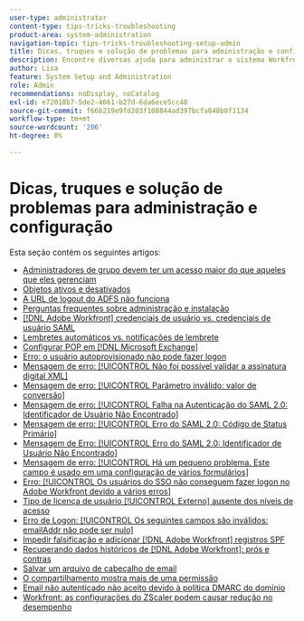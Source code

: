 ```yaml
---
user-type: administrator
content-type: tips-tricks-troubleshooting
product-area: system-administration
navigation-topic: tips-tricks-troubleshooting-setup-admin
title: Dicas, truques e solução de problemas para administração e configuração
description: Encontre diversas ajuda para administrar o sistema Workfront de sua organização nesta seção.
author: Lisa
feature: System Setup and Administration
role: Admin
recommendations: noDisplay, noCatalog
exl-id: e72018b7-5de2-4661-b27d-6da6ece5cc48
source-git-commit: f66b219e9fd203f108844ad397bcfa848b8f1134
workflow-type: tm+mt
source-wordcount: '206'
ht-degree: 0%

---
```


# Dicas, truques e solução de problemas para administração e configuração

Esta seção contém os seguintes artigos:

* [Administradores de grupo devem ter um acesso maior do que aqueles que eles gerenciam](/help/quicksilver/administration-and-setup/tips-tricks-and-troubleshooting/group-admin-access-level.md)
* [Objetos ativos e desativados](../../administration-and-setup/tips-tricks-and-troubleshooting/acitve-and-deactivated-objects.md)
* [A URL de logout do ADFS não funciona](../../administration-and-setup/tips-tricks-and-troubleshooting/adfs-logout-url-doesnt-work.md)
* [Perguntas frequentes sobre administração e instalação](../../administration-and-setup/tips-tricks-and-troubleshooting/admin-and-setup-faq.md)
* [[!DNL Adobe Workfront] credenciais de usuário vs. credenciais de usuário SAML](../../administration-and-setup/tips-tricks-and-troubleshooting/wf-user-credentials-vs-saml-user-credentials.md)
* [Lembretes automáticos vs. notificações de lembrete](../../administration-and-setup/tips-tricks-and-troubleshooting/auto-reminders-vs-reminder-notifications.md)
* [Configurar POP em [!DNL Microsoft Exchange]](../../administration-and-setup/tips-tricks-and-troubleshooting/configure-pop-ms-exchange.md)
* [Erro: o usuário autoprovisionado não pode fazer logon](../../administration-and-setup/tips-tricks-and-troubleshooting/error-auto-provisioned-user-cant-log-in.md)
* [Mensagem de erro: [!UICONTROL Não foi possível validar a assinatura digital XML]](../../administration-and-setup/tips-tricks-and-troubleshooting/error-message-couldnt-validate-xml-digital-signature.md)
* [Mensagem de erro: [!UICONTROL Parâmetro inválido: valor de conversão]](../../administration-and-setup/tips-tricks-and-troubleshooting/error-message-invalid-parameter-conversion-value.md)
* [Mensagem de erro: [!UICONTROL Falha na Autenticação do SAML 2.0: Identificador de Usuário Não Encontrado]](../../administration-and-setup/tips-tricks-and-troubleshooting/error-message-saml-2-auth-failed-userid-not-found.md)
* [Mensagem de erro: [!UICONTROL Erro do SAML 2.0: Código de Status Primário]](../../administration-and-setup/tips-tricks-and-troubleshooting/error-message-saml-2-error-primary-statuscode.md)
* [Mensagem de Erro: [!UICONTROL Erro do SAML 2.0: Identificador de Usuário Não Encontrado]](../../administration-and-setup/tips-tricks-and-troubleshooting/error-message-saml-2-error-user-identifier-not-found.md)
* [Mensagem de erro: [!UICONTROL Há um pequeno problema. Este campo é usado em uma configuração de vários formulários]](../../administration-and-setup/tips-tricks-and-troubleshooting/error-message-field-used-in-multi-form-config.md)
* [Erro: [!UICONTROL Os usuários do SSO não conseguem fazer logon no Adobe Workfront devido a vários erros]](../../administration-and-setup/tips-tricks-and-troubleshooting/error-sso-users-unable-log-in-various-errors.md)
* [Tipo de licença de usuário [!UICONTROL Externo] ausente dos níveis de acesso](../../administration-and-setup/tips-tricks-and-troubleshooting/external-user-license-type-missing-from-access-levels.md)
* [Erro de Logon: [!UICONTROL Os seguintes campos são inválidos: emailAddr não pode ser nulo]](../../administration-and-setup/tips-tricks-and-troubleshooting/login-error-following-field-invalid-emailaddr-cant-be-null.md)
* [Impedir falsificação e adicionar [!DNL Adobe Workfront] registros SPF](../../administration-and-setup/tips-tricks-and-troubleshooting/prevent-spoofing-add-wf-spf-records.md)
* [Recuperando dados históricos de [!DNL Adobe Workfront]: prós e contras](../../administration-and-setup/tips-tricks-and-troubleshooting/how-to-get-data-out-of-wf.md)
* [Salvar um arquivo de cabeçalho de email](../../administration-and-setup/tips-tricks-and-troubleshooting/save-an-email-header-file.md)
* [O compartilhamento mostra mais de uma permissão](../../administration-and-setup/tips-tricks-and-troubleshooting/sharing-shows-more-than-1-permission.md)
* [Email não autenticado não aceito devido à política DMARC do domínio](../../administration-and-setup/tips-tricks-and-troubleshooting/unauthenticated-email-not-accepted-domains-dmarc-policy.md)
* [Workfront: as configurações do ZScaler podem causar redução no desempenho](../../administration-and-setup/tips-tricks-and-troubleshooting/zscaler-affects-performance.md)
